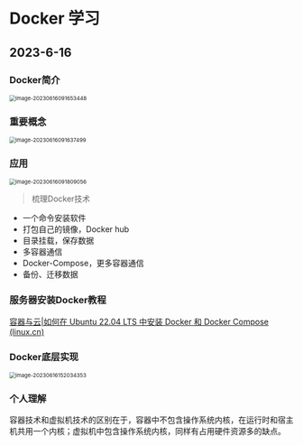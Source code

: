 # Docker 学习

## 2023-6-16

### Docker简介

<img src="C:\桌面\Docker_imgs\image-20230616091653448.png" alt="image-20230616091653448" style="zoom:67%;" />

### 重要概念

<img src="C:\桌面\Docker_imgs\image-20230616091637499.png" alt="image-20230616091637499" style="zoom:67%;" />

### 应用

<img src="C:\桌面\Docker_imgs\image-20230616091809056.png" alt="image-20230616091809056" style="zoom:67%;" />

> 梳理Docker技术

- 一个命令安装软件
- 打包自己的镜像，Docker hub
- 目录挂载，保存数据
- 多容器通信
- Docker-Compose，更多容器通信
- 备份、迁移数据

### 服务器安装Docker教程

[容器与云|如何在 Ubuntu 22.04 LTS 中安装 Docker 和 Docker Compose (linux.cn)](https://linux.cn/article-14871-1.html)

### Docker底层实现

<img src="C:\桌面\Docker_imgs\image-20230616152034353.png" alt="image-20230616152034353" style="zoom:67%;" />

### 个人理解

容器技术和虚拟机技术的区别在于，容器中不包含操作系统内核，在运行时和宿主机共用一个内核；虚拟机中包含操作系统内核，同样有占用硬件资源多的缺点。